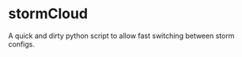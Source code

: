stormCloud
==========

A quick and dirty python script to allow fast switching between storm configs.
